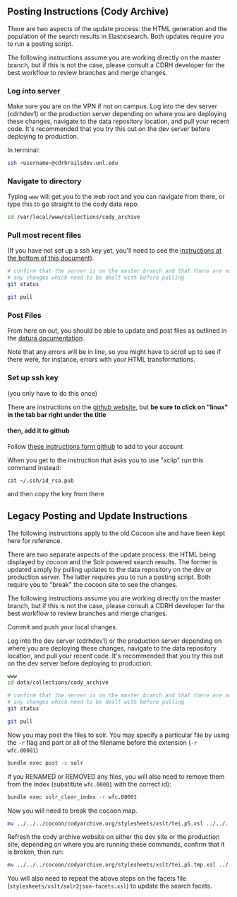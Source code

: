 ## Posting Instructions (Cody Archive)

There are two aspects of the update process: the HTML generation and the population of the search results in Elasticsearch. Both updates require you to run a posting script. 

The following instructions assume you are working directly on the master branch, but if this is not the case, please consult a CDRH developer for the best workflow to review branches and merge changes.

### Log into server

Make sure you are on the VPN if not on campus. Log into the dev server (cdrhdev1) or the production server depending on where you are deploying these changes, navigate to the data repository location, and pull your recent code. It's recommended that you try this out on the dev server before deploying to production.

In terminal: 

```bash
ssh <username>@cdrhrailsdev.unl.edu
```

### Navigate to directory

Typing `www` will get you to the web root and you can navigate from there, or type this to go straight to the cody data repo: 

```bash
cd /var/local/www/collections/cody_archive
```

### Pull most recent files

(If you have not set up a ssh key yet, you'll need to see the [instructions at the bottom of this document](#set-up-ssh-key)).

```bash
# confirm that the server is on the master branch and that there are not
# any changes which need to be dealt with before pulling
git status

git pull
```

### Post Files

From here on out, you should be able to update and post files as outlined in the [datura documentation](https://github.com/CDRH/datura/blob/dev/docs/3_manage/post.md).

Note that any errors will be in line, so you might have to scroll up to see if there were, for instance, errors with your HTML transformations. 

### Set up ssh key 

(you only have to do this once)

There are instructions on the [github website](https://docs.github.com/en/enterprise/2.13/user/articles/generating-a-new-ssh-key-and-adding-it-to-the-ssh-agent#generating-a-new-ssh-key), but **be sure to click on "linux" in the tab bar right under the title**  

#### then, add it to github

Follow [these instructions form github](https://docs.github.com/en/enterprise/2.13/user/articles/adding-a-new-ssh-key-to-your-github-account) to add to your account

When you get to the instruction that asks you to use "xclip" run this command instead: 

`cat ~/.ssh/id_rsa.pub`

and then copy the key from there

## Legacy Posting and Update Instructions

The following instructions apply to the old Cocoon site and have been kept here for reference. 

There are two separate aspects of the update process:  the HTML being displayed by cocoon and the Solr powered search results.  The former is updated simply by pulling updates to the data repository on the dev or production server.  The latter requires you to run a posting script.  Both require you to "break" the cocoon site to see the changes.

The following instructions assume you are working directly on the master branch, but if this is not the case, please consult a CDRH developer for the best workflow to review branches and merge changes.

Commit and push your local changes.

Log into the dev server (cdrhdev1) or the production server depending on where you are deploying these changes, navigate to the data repository location, and pull your recent code.  It's recommended that you try this out on the dev server before deploying to production.

```bash
www
cd data/collections/cody_archive

# confirm that the server is on the master branch and that there are not
# any changes which need to be dealt with before pulling
git status

git pull
```

Now you may post the files to solr.  You may specify a particular file by using the `-r` flag and part or all of the filename before the extension (`-r wfc.00001`)

```bash
bundle exec post -x solr
```

If you RENAMED or REMOVED any files, you will also need to remove them from the index (substitute `wfc.00001` with the correct id):

```bash
bundle exec solr_clear_index -r wfc.00001
```

Now you will need to break the cocoon map.

```bash
mv ../../../cocoon/codyarchive.org/stylesheets/xslt/tei.p5.xsl ../../../cocoon/codyarchive.org/stylesheets/xslt/tei.p5.tmp.xsl
```

Refresh the cody archive website on either the dev site or the production site, depending on where you are running these commands, confirm that it is broken, then run:

```bash
mv ../../../cocoon/codyarchive.org/stylesheets/xslt/tei.p5.tmp.xsl ../../../cocoon/codyarchive.org/stylesheets/xslt/tei.p5.xsl
```

You will also need to repeat the above steps on the facets file (`stylesheets/xslt/solr2json-facets.xsl`) to update the search facets.  

